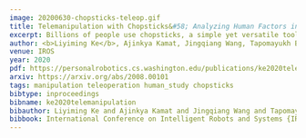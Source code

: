 ```yaml
---
image: 20200630-chopsticks-teleop.gif
title: Telemanipulation with Chopsticks&#58; Analyzing Human Factors in User Demonstrations
excerpt: Billions of people use chopsticks, a simple yet versatile tool, for fine manipulation of everyday objects. We built a chopsticks-equipped robot and a teleoperation interface to study human manipulation strategies. 25 human subjects used our system to pick up different objects, including a slippery glass ball. Although participants rated teleoperation as the least comfortable and most difficult-to-use method, teleoperation enabled users to achieve the highest success rates on three out of five objects considered.
author: <b>Liyiming Ke</b>, Ajinkya Kamat, Jingqiang Wang, Tapomayukh Bhattacharjee, Christoforos Mavrogiannis, Siddhartha S. Srinivasa
venue: IROS
year: 2020
pdf: https://personalrobotics.cs.washington.edu/publications/ke2020teleop.pdf
arxiv: https://arxiv.org/abs/2008.00101
tags: manipulation teleoperation human_study chopsticks
bibtype: inproceedings
bibname: ke2020telemanipulation
bibauthor: Liyiming Ke and Ajinkya Kamat and Jingqiang Wang and Tapomayukh Bhattacharjee and Christoforos Mavrogiannis and Siddhartha S. Srinivasa
bibbook: International Conference on Intelligent Robots and Systems {IROS}
---
```

